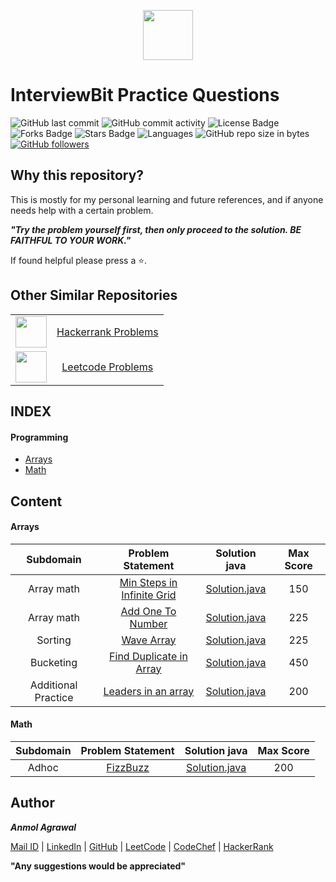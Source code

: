 <p align="center"><a href="https://www.interviewbit.com/profile/anmol_53"><img src="https://assets.interviewbit.com/assets/ib_logo_svg-c7ed205b9475b598a9f652d7045054fa26b491fa95cf098569fa41ee0ac34259.svg.gz" height="80"></a></p>

# InterviewBit Practice Questions

![GitHub last commit](https://img.shields.io/github/last-commit/Anmol53/Interviewbit-Practice) 
![GitHub commit activity](https://img.shields.io/github/commit-activity/y/Anmol53/Interviewbit-Practice?color=ff9900)
![License Badge](https://img.shields.io/github/license/Anmol53/Interviewbit-Practice)
![Forks Badge](https://img.shields.io/github/forks/Anmol53/Interviewbit-Practice)
![Stars Badge](https://img.shields.io/github/stars/Anmol53/Interviewbit-Practice)
![Languages](https://img.shields.io/badge/languages-Java%2C%20Javascript-yellow.svg)
![GitHub repo size in bytes](https://img.shields.io/github/repo-size/Anmol53/Interviewbit-Practice)
[![GitHub followers](https://img.shields.io/github/followers/Anmol53?label=Follow&style=social)](https://github.com/Anmol53?tab=followers)

## Why this repository?

This is mostly for my personal learning and future references, and if anyone needs help with a certain problem.

***"Try the problem yourself first, then only proceed to the solution. BE FAITHFUL TO YOUR WORK."***

If found helpful please press a ⭐.

## Other Similar Repositories

<table>
  <tr align="center">
    <td><img src="https://hrcdn.net/hackerrank/assets/styleguide/logo_wordmark-13074b67abceb42ce8fd38bdeaac6926.svg" height="50"></td>
    <td><a href="https://github.com/Anmol53/Hackerrank-Problem-Solving">Hackerrank Problems</a></td>
  </tr>
  <tr align="center">
    <td><img src="https://upload.wikimedia.org/wikipedia/commons/thumb/0/0a/LeetCode_Logo_black_with_text.svg/1280px-LeetCode_Logo_black_with_text.svg.png" height="50px"></td>
    <td><a href="https://github.com/Anmol53/Leetcode-Problems">Leetcode Problems</a></td>
  </tr>
</table>

## INDEX
#### Programming
- [Arrays](https://github.com/Anmol53/Interviewbit-Practice/tree/master/Arrays)
- [Math](https://github.com/Anmol53/Interviewbit-Practice/tree/master/Math)

## Content
#### Arrays
| Subdomain	| Problem Statement | Solution java | Max Score |
| :-------: | :---------------: | :-----------: | :---: |
| Array math | [Min Steps in Infinite Grid](https://www.interviewbit.com/problems/min-steps-in-infinite-grid/) | [Solution.java](https://github.com/Anmol53/Interviewbit-Practice/blob/master/Arrays/MinStepsInInfiniteGrid.java)|150|
| Array math | [Add One To Number](https://www.interviewbit.com/problems/add-one-to-number/) | [Solution.java](https://github.com/Anmol53/Interviewbit-Practice/blob/master/Arrays/AddOneToNumber.java)|225|
| Sorting | [Wave Array](https://www.interviewbit.com/problems/wave-array/) | [Solution.java](https://github.com/Anmol53/Interviewbit-Practice/blob/master/Arrays/WaveArray.java)|225|
| Bucketing | [Find Duplicate in Array](https://www.interviewbit.com/problems/find-duplicate-in-array/) | [Solution.java](https://github.com/Anmol53/Interviewbit-Practice/blob/master/Arrays/Find%20Duplicate%20in%20Array.java)|450|
| Additional Practice | [Leaders in an array](https://www.interviewbit.com/problems/leaders-in-an-array/) | [Solution.java](https://github.com/Anmol53/Interviewbit-Practice/blob/master/Arrays/LeadersInAnArray.java)|200|

#### Math
| Subdomain	| Problem Statement | Solution java | Max Score |
| :-------: | :---------------: | :-----------: | :---: |
| Adhoc | [FizzBuzz](https://www.interviewbit.com/problems/fizzbuzz/) | [Solution.java](https://github.com/Anmol53/Interviewbit-Practice/blob/master/Math/FizzBuzz.java)|200|

## Author
***Anmol Agrawal***

[Mail ID](mailto:anmol.ag53@gmail.com?subject=[GitHub]) | [LinkedIn](https://www.linkedin.com/in/anmol-53/) | [GitHub](https://github.com/Anmol53/) | [LeetCode](https://leetcode.com/anmol_53/) | [CodeChef](https://www.codechef.com/users/uniquecoder_) | [HackerRank](https://www.hackerrank.com/anmol_53)

**"Any suggestions would be appreciated"**
